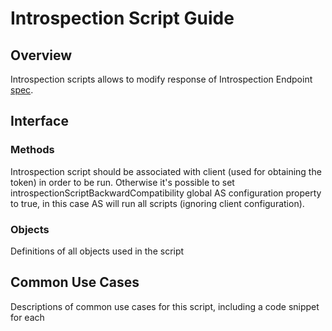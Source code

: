 # Introspection Script Guide

## Overview

Introspection scripts allows to modify response of Introspection Endpoint [spec](https://datatracker.ietf.org/doc/html/rfc7662).

## Interface

### Methods

Introspection script should be associated with client (used for obtaining the token) in order to be run. Otherwise it's possible to set introspectionScriptBackwardCompatibility global AS configuration property to true, in this case AS will run all scripts (ignoring client configuration).

### Objects

Definitions of all objects used in the script

## Common Use Cases

Descriptions of common use cases for this script, including a code snippet for each
